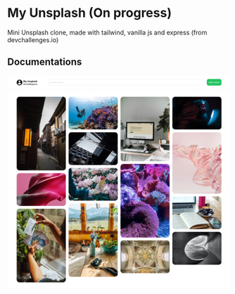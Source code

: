 # My Unsplash (On progress)

Mini Unsplash clone, made with tailwind, vanilla js and express (from devchallenges.io)

## Documentations

![Screenshot](./frontend/src/images/homepage.jpeg)
